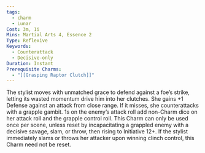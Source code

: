 ```yaml
---
tags:
  - charm
  - Lunar
Cost: 3m, 1i
Mins: Martial Arts 4, Essence 2
Type: Reflexive
Keywords:
  - Counterattack
  - Decisive-only
Duration: Instant
Prerequisite Charms:
  - "[[Grasping Raptor Clutch]]"
---
```

The stylist moves with unmatched grace to defend against a foe’s strike, letting its wasted momentum drive him into her clutches. She gains +1 Defense against an attack from close range. If it misses, she counterattacks with a grapple gambit. 1s on the enemy’s attack roll add non-Charm dice on her attack roll and the grapple control roll. This Charm can only be used once per scene, unless reset by incapacitating a grappled enemy with a decisive savage, slam, or throw, then rising to Initiative 12+. If the stylist immediately slams or throws her attacker upon winning clinch control, this Charm need not be reset.